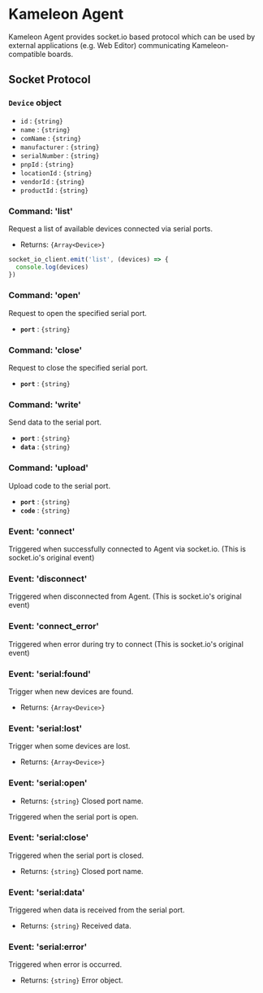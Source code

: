 # Kameleon Agent

Kameleon Agent provides socket.io based protocol which can be used by external applications (e.g. Web Editor) communicating Kameleon-compatible boards.

## Socket Protocol

### `Device` object

* `id` : `{string}`
* `name` : `{string}`
* `comName` : `{string}`
* `manufacturer` : `{string}`
* `serialNumber` : `{string}`
* `pnpId` : `{string}`
* `locationId` : `{string}`
* `vendorId` : `{string}`
* `productId` : `{string}`

### Command: 'list'

Request a list of available devices connected via serial ports.

* Returns: `{Array<Device>}`

```js
socket_io_client.emit('list', (devices) => {
  console.log(devices)
})
```

### Command: 'open'

Request to open the specified serial port.

* __`port`__ : `{string}`

### Command: 'close'

Request to close the specified serial port.

* __`port`__ : `{string}`

### Command: 'write'

Send data to the serial port.

* __`port`__ : `{string}`
* __`data`__ : `{string}`

### Command: 'upload'

Upload code to the serial port.

* __`port`__ : `{string}`
* __`code`__ : `{string}`

### Event: 'connect'

Triggered when successfully connected to Agent via socket.io. (This is socket.io's original event)

### Event: 'disconnect'

Triggered when disconnected from Agent. (This is socket.io's original event)

### Event: 'connect_error'

Triggered when error during try to connect (This is socket.io's original event)

### Event: 'serial:found'

Trigger when new devices are found.

* Returns: `{Array<Device>}`

### Event: 'serial:lost'

Trigger when some devices are lost.

* Returns: `{Array<Device>}`

### Event: 'serial:open'

* Returns: `{string}` Closed port name.

Triggered when the serial port is open.

### Event: 'serial:close'

Triggered when the serial port is closed.

* Returns: `{string}` Closed port name.

### Event: 'serial:data'

Triggered when data is received from the serial port.

* Returns: `{string}` Received data.

### Event: 'serial:error'

Triggered when error is occurred.

* Returns: `{string}` Error object.
